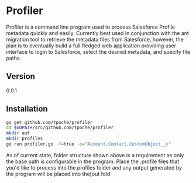 Profiler
=========

Profiler is a command line program used to process Salesforce Profile metadata quickly and easily.  Currently best used in conjunction with the ant migration tool to retrieve the metadata files from Salesforce, however, the plan is to eventually build a full fledged web application providing user interface to login to Salesforce, select the desired metadata, and specify file paths.

Version
----

0.0.1

Installation
--------------

```sh
go get github.com/tpoche/profiler
cd $GOPATH/src/github.com/tpoche/profiler
mkdir out
mkdir profiles
go run profiler.go -f=true -o="Account,Contact,CustomObject__c"
```

As of current state, folder structure shown above is a requirement as only the base path is configurable in the program.  Place the .profile files that you'd like to process into the profiles folder and any output generated by the program will be placed into the[out fold